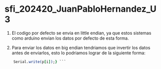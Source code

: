 # sfi_202420_JuanPabloHernandez_U3
 
1. El codigo por defecto se envia en little endian, ya que estos sistemas como arduino envian los datos por defecto de esta forma.

2. Para enviar los datos en big endian tendriamos que invertir los datos antes de enviarlos, esto lo podriamos lograr de la siguiente forma:
``` for (int i = 3; i >= 0; i--) {
    Serial.write(p[i]);} ```

